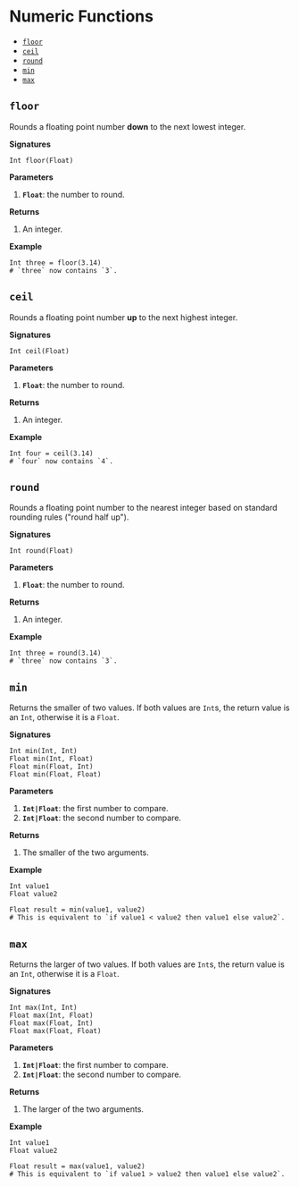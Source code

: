 # Numeric Functions

- [`floor`](#floor)
- [`ceil`](#ceil)
- [`round`](#round)
- [`min`](#min)
- [`max`](#max)

## `floor`

Rounds a floating point number **down** to the next lowest integer.

**Signatures**

```wdl
Int floor(Float)
```

**Parameters**

1. **`Float`**: the number to round.

**Returns**

1. An integer.

**Example**

```wdl
Int three = floor(3.14)
# `three` now contains `3`.
```

## `ceil`

Rounds a floating point number **up** to the next highest integer.

**Signatures**

```wdl
Int ceil(Float)
```

**Parameters**

1. **`Float`**: the number to round.

**Returns**

1. An integer.

**Example**

```wdl
Int four = ceil(3.14)
# `four` now contains `4`.
```

## `round`

Rounds a floating point number to the nearest integer based on standard rounding rules
("round half up").

**Signatures**

```wdl
Int round(Float)
```

**Parameters**

1. **`Float`**: the number to round.

**Returns**

1. An integer.

**Example**

```wdl
Int three = round(3.14)
# `three` now contains `3`.
```

## `min`

Returns the smaller of two values. If both values are `Int`s, the return value is an
`Int`, otherwise it is a `Float`.

**Signatures**

```wdl
Int min(Int, Int)
Float min(Int, Float)
Float min(Float, Int)
Float min(Float, Float)
```

**Parameters**

1. **`Int|Float`**: the first number to compare.
2. **`Int|Float`**: the second number to compare.

**Returns**

1. The smaller of the two arguments.

**Example**

```wdl
Int value1
Float value2

Float result = min(value1, value2)
# This is equivalent to `if value1 < value2 then value1 else value2`.
```

## `max`

Returns the larger of two values. If both values are `Int`s, the return value is an
`Int`, otherwise it is a `Float`.

**Signatures**

```wdl
Int max(Int, Int)
Float max(Int, Float)
Float max(Float, Int)
Float max(Float, Float)
```

**Parameters**

1. **`Int|Float`**: the first number to compare.
2. **`Int|Float`**: the second number to compare.

**Returns**

1. The larger of the two arguments.

**Example**

```wdl
Int value1
Float value2

Float result = max(value1, value2)
# This is equivalent to `if value1 > value2 then value1 else value2`.
```
